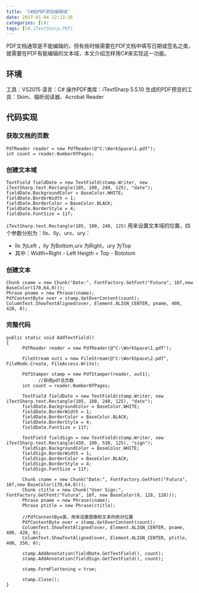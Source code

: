 ```yaml
---
title: 'C#给PDF添加编辑域'
date: 2017-01-04 22:13:36
categories: [C#]
tags: [C#,iTextSharp,PDF]
---
```


PDF文档通常是不能编辑的，但有些时候需要在PDF文档中填写日期或签名之类，就需要在PDF有能编辑的文本域，本文介绍怎样用C#来实现这一功能。

## 环境

工具：VS2015
语言：C#
操作PDF类库：iTextSharp 5.5.10
生成的PDF预览的工具：Skim、福昕阅读器、Acrobat Reader

## 代码实现

### 获取文档的页数

```
PdfReader reader = new PdfReader(@"C:\WorkSpace\1.pdf");int count = reader.NumberOfPages;
```

### 创建文本域

```
TextField fieldDate = new TextField(stamp.Writer, new iTextSharp.text.Rectangle(105, 100, 240, 125), "date");fieldDate.BackgroundColor = BaseColor.WHITE;fieldDate.BorderWidth = 1;fieldDate.BorderColor = BaseColor.BLACK;fieldDate.BorderStyle = 4;fieldDate.FontSize = 11f;
```

`iTextSharp.text.Rectangle(105, 100, 240, 125)` 用来设置文本域的位置，四个参数分别为：llx、lly、urx、ury：

* llx 为Left ，lly 为Bottom,urx 为Right，ury 为Top* 其中：Width=Right - Left Heigth = Top - Bototom

### 创建文本

```
Chunk cname = new Chunk("Date:", FontFactory.GetFont("Futura", 16f,new BaseColor(170,64,0)));Phrase pname = new Phrase(cname);PdfContentByte over = stamp.GetOverContent(count);ColumnText.ShowTextAligned(over, Element.ALIGN_CENTER, pname, 400, 420, 0);
```

### 完整代码

```
public static void AddTextField(){      PdfReader reader = new PdfReader(@"C:\WorkSpace\1.pdf");                 FileStream out1 = new FileStream(@"C:\WorkSpace\2.pdf", FileMode.Create, FileAccess.Write);      PdfStamper stamp = new PdfStamper(reader, out1);            //获得pdf总页数      int count = reader.NumberOfPages;      TextField fieldDate = new TextField(stamp.Writer, new iTextSharp.text.Rectangle(105, 100, 240, 125), "date");      fieldDate.BackgroundColor = BaseColor.WHITE;      fieldDate.BorderWidth = 1;      fieldDate.BorderColor = BaseColor.BLACK;      fieldDate.BorderStyle = 4;      fieldDate.FontSize = 11f;      TextField fieldSign = new TextField(stamp.Writer, new iTextSharp.text.Rectangle(430, 100, 530, 125), "sign");      fieldSign.BackgroundColor = BaseColor.WHITE;      fieldSign.BorderWidth = 1;      fieldSign.BorderColor = BaseColor.BLACK;      fieldSign.BorderStyle = 4;      fieldSign.FontSize = 11f;      Chunk cname = new Chunk("Date:", FontFactory.GetFont("Futura", 16f,new BaseColor(170,64,0)));      Chunk ctitle = new Chunk("User Sign:", FontFactory.GetFont("Futura", 16f, new BaseColor(0, 128, 128)));      Phrase pname = new Phrase(cname);      Phrase ptitle = new Phrase(ctitle);      //PdfContentBye类，用来设置图像和文本的绝对位置       PdfContentByte over = stamp.GetOverContent(count);      ColumnText.ShowTextAligned(over, Element.ALIGN_CENTER, pname, 400, 420, 0);      ColumnText.ShowTextAligned(over, Element.ALIGN_CENTER, ptitle, 400, 350, 0);      stamp.AddAnnotation(fieldDate.GetTextField(), count);      stamp.AddAnnotation(fieldSign.GetTextField(), count);      stamp.FormFlattening = true;       stamp.Close();}
```

